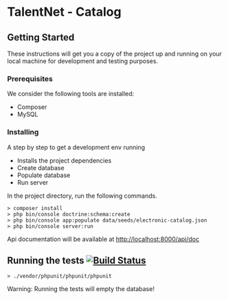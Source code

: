 # TalentNet - Catalog

## Getting Started

These instructions will get you a copy of the project up and running on your local machine for development and testing purposes.

### Prerequisites

We consider the following tools are installed:
* Composer
* MySQL

### Installing

A step by step to get a development env running
* Installs the project dependencies
* Create database
* Populate database
* Run server

In the project directory, run the following commands.
```
> composer install
> php bin/console doctrine:schema:create
> php bin/console app:populate data/seeds/electronic-catalog.json
> php bin/console server:run
```

Api documentation will be available at [http://localhost:8000/api/doc](http://localhost:8000/api/doc)

## Running the tests [![Build Status](https://travis-ci.org/lacroixjonathan87/catalog.svg?branch=master)](https://travis-ci.org/lacroixjonathan87/catalog)
```
> ./vendor/phpunit/phpunit/phpunit
```

Warning: Running the tests will empty the database!
